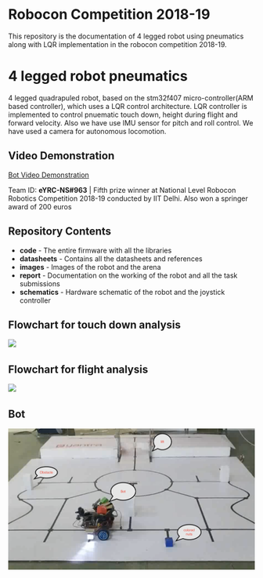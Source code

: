# Robocon Competition 2018-19
This repository is the documentation of 4 legged robot using pneumatics along with LQR implementation in the robocon competition 2018-19.

# 4 legged robot pneumatics
4 legged quadrapuled robot, based on the stm32f407 micro-controller(ARM based controller), which uses a LQR control architecture. LQR controller is implemented to control pnuematic touch down, height during flight and forward velocity. Also we have use IMU sensor for pitch and roll control. We have used a camera for autonomous locomotion.

## Video Demonstration
[Bot Video Demonstration](https://www.youtube.com/watch?v=049U0JCLvGc)   

Team ID: **eYRC-NS#963** | 
Fifth prize winner at National Level Robocon Robotics Competition 2018-19 conducted by IIT Delhi. Also won a springer award of 200 euros

## Repository Contents
- **code** - The entire firmware with all the libraries
- **datasheets** - Contains all the datasheets and references
- **images** - Images of the robot and the arena
- **report** - Documentation on the working of the robot and all the task submissions
- **schematics** - Hardware schematic of the robot and the joystick controller

## Flowchart for touch down analysis
![](https://github.com/Soofiyan/4_legged_robot_pneumatics/blob/master/images/4_legged_pneumatic1.png)

## Flowchart for flight analysis
![](https://github.com/Soofiyan/4_legged_robot_pneumatics/blob/master/images/4_legged_pneumatic2.png)

## Bot
![](https://github.com/Soofiyan/e-Yantra-Competition/blob/master/images/Bot_image.png)

